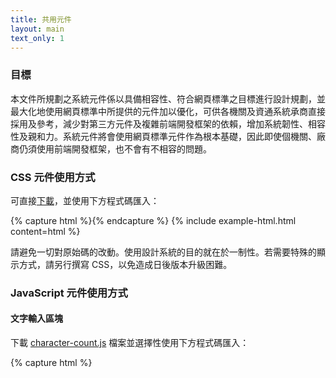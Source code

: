 ```yaml
---
title: 共用元件
layout: main
text_only: 1
---
```


### 目標

本文件所規劃之系統元件係以具備相容性、符合網頁標準之目標進行設計規劃，並最大化地使用網頁標準中所提供的元件加以優化，可供各機關及資通系統承商直接採用及參考，減少對第三方元件及複雜前端開發框架的依賴，增加系統韌性、相容性及親和力。系統元件將會使用網頁標準元件作為根本基礎，因此即使個機關、廠商仍須使用前端開發框架，也不會有不相容的問題。

### CSS 元件使用方式

可直接[下載](/assets/css.zip)，並使用下方程式碼匯入：

{% capture html %}<link rel="stylesheet" href="../main.css">{% endcapture %}
{% include example-html.html content=html %}

請避免一切對原始碼的改動。使用設計系統的目的就在於一制性。若需要特殊的顯示方式，請另行撰寫 CSS，以免造成日後版本升級困難。

### JavaScript 元件使用方式

#### 文字輸入區塊

下載 [character-count.js](/assets/components/character-count.js) 檔案並選擇性使用下方程式碼匯入：

{% capture html %}<script src="../character-count.js" defer>{% endcapture %}
{% include example-html.html content=html %}

#### 公文元件

下載 [official-document-element.js](/assets/components/official-document-element.js) 檔案並選擇性使用下方程式碼匯入：

{% capture html %}<script src="../official-document-element.js" defer>{% endcapture %}
{% include example-html.html content=html %}

#### 互動資料表格

下載 [interactive-table-element.js](/assets/components/interactive-table-element.js) 檔案並選擇性使用下方程式碼匯入：

{% capture html %}<script src="../interactive-table-element.js" defer>{% endcapture %}
{% include example-html.html content=html %}

